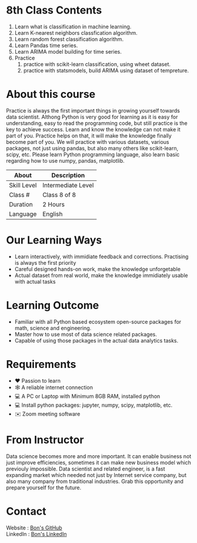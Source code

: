 # 8th Class Contents

1. Learn what is classification in machine learning.
2. Learn K-nearest neighbors classfication algorithm.
3. Learn random forest classification algorithm.
4. Learn Pandas time series.
5. Learn ARIMA model building for time series.
6. Practice
    1. practice with scikit-learn classification, using wheet dataset.
    2. practice with statsmodels, build ARIMA using dataset of tempreture.

# About this course

Practice is always the first important things in growing yourself towards data scientist. Althong Python is very good for learning as it is easy for understanding, easy to read the programming code, but still practice is the key to achieve success.
Learn and know the knowledge can not make it part of you. Practice helps on that, it will make the knowledge finally become part of you.
We will practice with various datasets, various packages, not just using pandas, but also many others like scikit-learn, scipy, etc.
Please learn Python programming language, also learn basic regarding how to use numpy, pandas, matplotlib.


| About	     | Description         |
|------------|---------------------|
|Skill Level | Intermediate Level  |
|Class #     | Class 8 of 8        |
|Duration	 | 2 Hours             |
|Language	 | English             |


# Our Learning Ways

- Learn interactively, with immidiate feedback and corrections. Practising is always the first priority
- Careful designed hands-on work, make the knowledge unforgetable
- Actual dataset from real world, make the knowledge immidiately usable with actual tasks

# Learning Outcome

- Familiar with all Python based ecosystem open-source packages for math, science and engineering.
- Master how to use most of data science related packages.
- Capable of using those packages in the actual data analytics tasks.

# Requirements

- ❤️ Passion to learn
- 🕸️ A reliable internet connection
- 💻 A PC or Laptop with Minimum 8GB RAM, installed python
- 💻 Install python packages: jupyter, numpy, scipy, matplotlib, etc.
- ✉️ Zoom meeting software

# From Instructor

Data science becomes more and more important. It can enable business not just improve efficiencies, sometimes it can make new business model which previouly impossible. Data scientist and related engineer, is a fast expanding market which needed not just by Internet service company, but also many company from traditional industries.
Grab this opportunity and prepare yourself for the future.

# Contact

Website : [Bon's GitHub](https://github.com/bon-netizen/)  
LinkedIn : [Bon's LinkedIn](https://www.linkedin.com/in/bon-netizen/)  